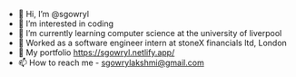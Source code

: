 - 👋 Hi, I’m @sgowryl
- 👀 I’m interested in coding 
- 🌱 I’m currently learning computer science at the university of liverpool
- 🌱 Worked as a software engineer intern at stoneX financials ltd, London
- 🦖 My portfolio https://sgowryl.netlify.app/
- 📫 How to reach me - sgowrylakshmi@gmail.com

<!---
sgowryl/sgowryl is a ✨ special ✨ repository because its `README.md` (this file) appears on your GitHub profile.
You can click the Preview link to take a look at your changes.
--->
